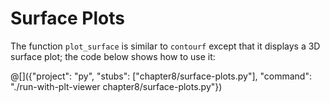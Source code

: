 # Surface Plots

The function `plot_surface` is similar to `contourf` except that it displays
a 3D surface plot; the code below shows how to use it:

@[]({"project": "py", "stubs": ["chapter8/surface-plots.py"], "command": "./run-with-plt-viewer chapter8/surface-plots.py"})
